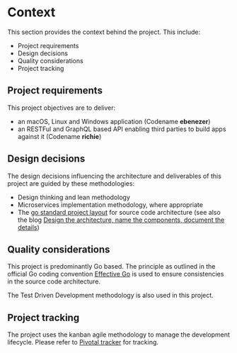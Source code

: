 # Context

This section provides the context behind the project. This include:

* Project requirements
* Design decisions
* Quality considerations
* Project tracking

## Project requirements

This project objectives are to deliver:

* an macOS, Linux and Windows application (Codename **ebenezer**) 
* an RESTFul and GraphQL based API enabling third parties to build apps against it (Codename **richie**) 

## Design decisions

The design decisions influencing the architecture and deliverables of this project are guided by these methodologies:

* Design thinking and lean methodology
* Microservices implementation methodology, where appropriate
* The [go standard project layout](https://github.com/golang-standards/project-layout) for source code architecture (see also the blog [Design the architecture, name the components, document the details](https://paulwizviz.github.io/go/2022/12/23/go-proverb-architecture.html))

## Quality considerations

This project is predominantly Go based. The principle as outlined in the official Go coding convention [Effective Go](https://go.dev/doc/effective_go) is used to ensure consistencies in the source code architecture.

The Test Driven Development methodology is also used in this project.

## Project tracking

The project uses the kanban agile methodology to manage the development lifecycle. Please refer to [Pivotal tracker](https://www.pivotaltracker.com/n/projects/2639054) for tracking.

